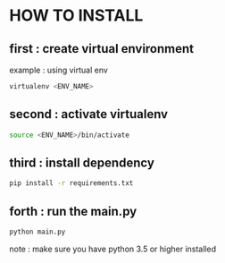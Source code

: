# HOW TO INSTALL

## first : create virtual environment

example : using virtual env

```bash
virtualenv <ENV_NAME>
```

## second : activate virtualenv

```bash
source <ENV_NAME>/bin/activate
```

## third : install dependency
```bash
pip install -r requirements.txt
```

## forth : run the main.py
```bash
python main.py
```
note : make sure you have python 3.5 or higher installed
